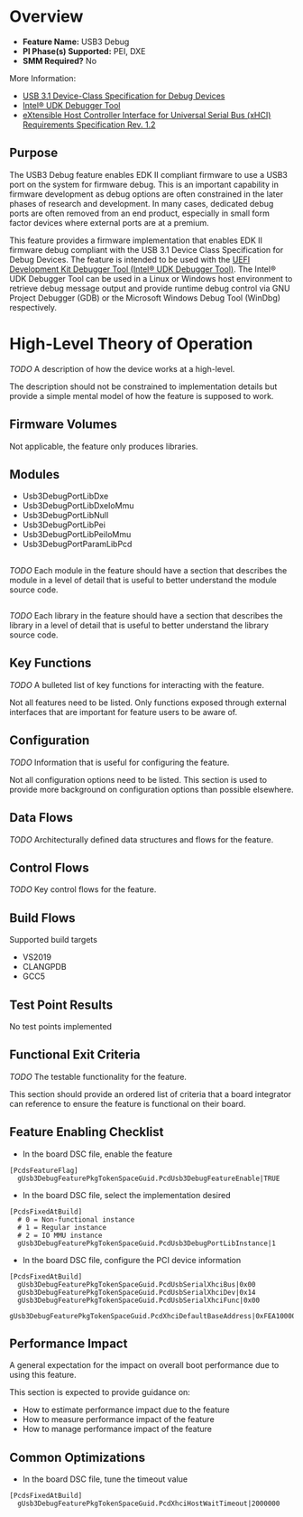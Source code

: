 # Overview
* **Feature Name:** USB3 Debug
* **PI Phase(s) Supported:** PEI, DXE
* **SMM Required?** No

More Information:
* [USB 3.1 Device-Class Specification for Debug Devices](https://www.usb.org/sites/default/files/documents/usb_debug_class_rev_1_0_final_0.pdf)
* [Intel&reg; UDK Debugger Tool](https://firmware.intel.com/develop/intel-uefi-tools-and-utilities/intel-uefi-development-kit-debugger-tool)
* [eXtensible Host Controller Interface for Universal Serial Bus (xHCI) Requirements Specification Rev. 1.2](https://www.intel.com/content/dam/www/public/us/en/documents/technical-specifications/extensible-host-controler-interface-usb-xhci.pdf)

## Purpose
The USB3 Debug feature enables EDK II compliant firmware to use a USB3 port on the system for firmware debug. This is an
important capability in firmware development as debug options are often constrained in the later phases of
research and development. In many cases, dedicated debug ports are often removed from an end product, especially in
small form factor devices where external ports are at a premium.

This feature provides a firmware implementation that enables EDK II firmware debug compliant with the USB 3.1 Device
Class Specification for Debug Devices. The feature is intended to be used with the
[UEFI Development Kit Debugger Tool (Intel&reg; UDK Debugger Tool)](https://firmware.intel.com/develop/intel-uefi-tools-and-utilities/intel-uefi-development-kit-debugger-tool).
The Intel&reg; UDK Debugger Tool can be used in a Linux or Windows host environment to retrieve debug message output
and provide runtime debug control via GNU Project Debugger (GDB) or the Microsoft Windows Debug Tool (WinDbg)
respectively.

# High-Level Theory of Operation
*_TODO_*
A description of how the device works at a high-level.

The description should not be constrained to implementation details but provide a simple mental model of how the
feature is supposed to work.

## Firmware Volumes
Not applicable, the feature only produces libraries.

## Modules
* Usb3DebugPortLibDxe
* Usb3DebugPortLibDxeIoMmu
* Usb3DebugPortLibNull
* Usb3DebugPortLibPei
* Usb3DebugPortLibPeiIoMmu
* Usb3DebugPortParamLibPcd

## <Module Name>
*_TODO_*
Each module in the feature should have a section that describes the module in a level of detail that is useful
to better understand the module source code.

## <Library Name>
*_TODO_*
Each library in the feature should have a section that describes the library in a level of detail that is useful
to better understand the library source code.

## Key Functions
*_TODO_*
A bulleted list of key functions for interacting with the feature.

Not all features need to be listed. Only functions exposed through external interfaces that are important for feature
users to be aware of.

## Configuration
*_TODO_*
Information that is useful for configuring the feature.

Not all configuration options need to be listed. This section is used to provide more background on configuration
options than possible elsewhere.

## Data Flows
*_TODO_*
Architecturally defined data structures and flows for the feature.

## Control Flows
*_TODO_*
Key control flows for the feature.

## Build Flows
Supported build targets
* VS2019
* CLANGPDB
* GCC5

## Test Point Results
No test points implemented

## Functional Exit Criteria
*_TODO_*
The testable functionality for the feature.

This section should provide an ordered list of criteria that a board integrator can reference to ensure the feature is
functional on their board.

## Feature Enabling Checklist
* In the board DSC file, enable the feature
```
[PcdsFeatureFlag]
  gUsb3DebugFeaturePkgTokenSpaceGuid.PcdUsb3DebugFeatureEnable|TRUE
```
* In the board DSC file, select the implementation desired
```
[PcdsFixedAtBuild]
  # 0 = Non-functional instance
  # 1 = Regular instance
  # 2 = IO MMU instance
  gUsb3DebugFeaturePkgTokenSpaceGuid.PcdUsb3DebugPortLibInstance|1
```
* In the board DSC file, configure the PCI device information
```
[PcdsFixedAtBuild]
  gUsb3DebugFeaturePkgTokenSpaceGuid.PcdUsbSerialXhciBus|0x00
  gUsb3DebugFeaturePkgTokenSpaceGuid.PcdUsbSerialXhciDev|0x14
  gUsb3DebugFeaturePkgTokenSpaceGuid.PcdUsbSerialXhciFunc|0x00
  gUsb3DebugFeaturePkgTokenSpaceGuid.PcdXhciDefaultBaseAddress|0xFEA10000
```


## Performance Impact
A general expectation for the impact on overall boot performance due to using this feature.

This section is expected to provide guidance on:
* How to estimate performance impact due to the feature
* How to measure performance impact of the feature
* How to manage performance impact of the feature

## Common Optimizations
* In the board DSC file, tune the timeout value
```
[PcdsFixedAtBuild]
  gUsb3DebugFeaturePkgTokenSpaceGuid.PcdXhciHostWaitTimeout|2000000
```
